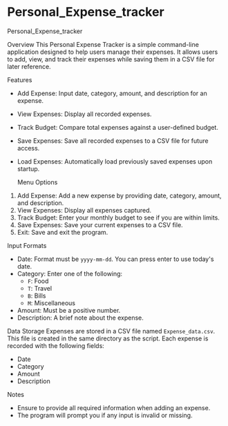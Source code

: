 # Personal_Expense_tracker
Personal_Expense_tracker

Overview
This Personal Expense Tracker is a simple command-line application designed to help users manage their expenses. It allows users to add, view, and track their expenses while saving them in a CSV file for later reference.

Features
- Add Expense: Input date, category, amount, and description for an expense.
- View Expenses: Display all recorded expenses.
- Track Budget: Compare total expenses against a user-defined budget.
- Save Expenses: Save all recorded expenses to a CSV file for future access.
- Load Expenses: Automatically load previously saved expenses upon startup.

  Menu Options
1. Add Expense: Add a new expense by providing date, category, amount, and description.
2. View Expenses: Display all expenses captured.
3. Track Budget: Enter your monthly budget to see if you are within limits.
4. Save Expenses: Save your current expenses to a CSV file.
5. Exit: Save and exit the program.

Input Formats
- Date: Format must be `yyyy-mm-dd`. You can press enter to use today's date.
- Category: Enter one of the following:
  - `F`: Food
  - `T`: Travel
  - `B`: Bills
  - `M`: Miscellaneous
- Amount: Must be a positive number.
- Description: A brief note about the expense.

Data Storage
Expenses are stored in a CSV file named `Expense_data.csv`. This file is created in the same directory as the script. Each expense is recorded with the following fields:
- Date
- Category
- Amount
- Description

Notes
- Ensure to provide all required information when adding an expense.
- The program will prompt you if any input is invalid or missing.
